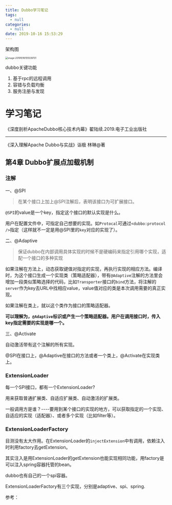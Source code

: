 ```yaml
---
title: Dubbo学习笔记
tags:
  - null
categories:
  - null
date: 2019-10-16 15:53:29
---
```






架构图

<img src="/github/northernw.github.io/image/image-20191016155539701.png" alt="image-20191016155539701" style="zoom:50%;" />



dubbo关键功能
1. 基于rpc的远程调用
2. 容错与负载均衡
3. 服务注册与发现

[一些面试题-dubbo面试题、基本原理、核心配置]: http://baijiahao.baidu.com/s?id=1601781224676099887&amp;wfr=spider&amp;for=pc
[官网]: http://dubbo.apache.org



# 学习笔记

《深度剖析ApacheDubbo核心技术内幕》翟陆续.2019.电子工业出版社





























---------

《深入理解Apache Dubbo与实战》诣极 林琳@著



## 第4章 Dubbo扩展点加载机制

### 注解

一、@SPI

> 在某个接口上加上@SPI注解后，表明该接口为可扩展接口。

`@SPI`的value是一个key，指定这个接口的默认实现是什么。

用户在配置文件中，可指定自己想要的实现。如`Protocal`可通过`<dubbo:protocol />`指定（这样就不一定是用@SPI里的`key`对应的实现了）。

二、@Adaptive

> 保证dubbo在内部调用具体实现的时候不是硬编码来指定引用哪个实现，适配一个接口的多种实现

如果注解在方法上，动态获取键值对指定的实现，再执行实现的相应方法。编译时，为这个接口生成一个实现类（策略适配器），带有`@Adaptive`注解的方法里会增加一段类似策略选择的代码，比如`Transporter`接口的`bind`方法，将注解的`server`作为key去URL中找相应value，value值对应的类是本次调用需要的真正实现。

如果注解在类上，就以这个类作为接口的策略适配器。

**可以理解为，`@Adaptive`标识或产生一个策略适配器。用户在调用接口时，传入key指定需要的实现是哪一个。**

三、@Activate

自动激活带有这个注解的所有实现。



@SPI在接口上，@Adaptive在接口的方法或者一个类上，@Activate在实现类上。



### ExtensionLoader

每一个SPI接口，都有一个ExtensionLoader?

用来获取普通扩展类、自适应扩展类、自动激活的扩展类。

一般调用方是谁？----要用到某个接口的实现的地方，可以获取指定的一个实现、自适应的实现（适配器）、或者多个实现（比如filter等）。



### ExtensionLoaderFactory

目测没有太大作用。在ExtensionLoader的`injectExtension`中有调用，依赖注入时利用factory去getExtension。

其实注入是用ExtensionLoader的getExtension也能实现相同功能，用factory是可以注入spring容器托管的bean。

dubbo也有自己的一个spi容器。

ExtensionLoaderFactory有三个实现，分别是adaptive、spi、spring.









参考：

[Dubbo源码解析（二）Dubbo扩展机制SPI]: https://segmentfault.com/a/1190000016842868
[dubbo源码分析4——SPI机制_ExtensionFactory类的作用]: https://www.cnblogs.com/hzhuxin/p/7553070.html







